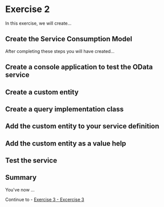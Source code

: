 # Exercise 2

In this exercise, we will create...

## Create the Service Consumption Model

After completing these steps you will have created...

## Create a console application to test the OData service

## Create a custom entity

## Create a query implementation class

## Add the custom entity to your service definition

## Add the custom entity as a value help

## Test the service 

## Summary

You've now ...

Continue to - [Exercise 3 - Excercise 3 ](../ex3/README.md)
